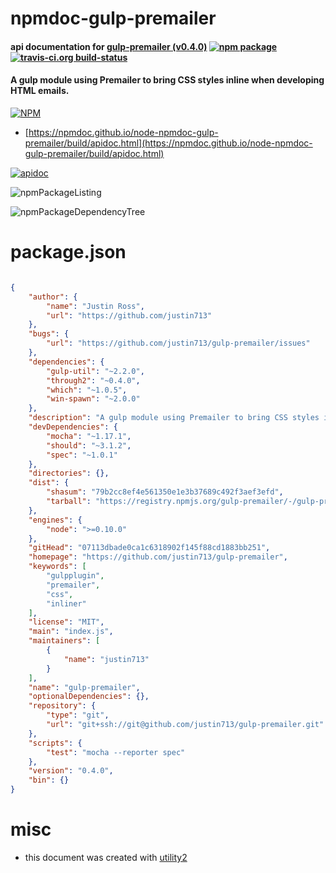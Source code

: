 # npmdoc-gulp-premailer

#### api documentation for  [gulp-premailer (v0.4.0)](https://github.com/justin713/gulp-premailer)  [![npm package](https://img.shields.io/npm/v/npmdoc-gulp-premailer.svg?style=flat-square)](https://www.npmjs.org/package/npmdoc-gulp-premailer) [![travis-ci.org build-status](https://api.travis-ci.org/npmdoc/node-npmdoc-gulp-premailer.svg)](https://travis-ci.org/npmdoc/node-npmdoc-gulp-premailer)

#### A gulp module using Premailer to bring CSS styles inline when developing HTML emails.

[![NPM](https://nodei.co/npm/gulp-premailer.png?downloads=true&downloadRank=true&stars=true)](https://www.npmjs.com/package/gulp-premailer)

- [https://npmdoc.github.io/node-npmdoc-gulp-premailer/build/apidoc.html](https://npmdoc.github.io/node-npmdoc-gulp-premailer/build/apidoc.html)

[![apidoc](https://npmdoc.github.io/node-npmdoc-gulp-premailer/build/screenCapture.buildCi.browser.%252Ftmp%252Fbuild%252Fapidoc.html.png)](https://npmdoc.github.io/node-npmdoc-gulp-premailer/build/apidoc.html)

![npmPackageListing](https://npmdoc.github.io/node-npmdoc-gulp-premailer/build/screenCapture.npmPackageListing.svg)

![npmPackageDependencyTree](https://npmdoc.github.io/node-npmdoc-gulp-premailer/build/screenCapture.npmPackageDependencyTree.svg)



# package.json

```json

{
    "author": {
        "name": "Justin Ross",
        "url": "https://github.com/justin713"
    },
    "bugs": {
        "url": "https://github.com/justin713/gulp-premailer/issues"
    },
    "dependencies": {
        "gulp-util": "~2.2.0",
        "through2": "~0.4.0",
        "which": "~1.0.5",
        "win-spawn": "~2.0.0"
    },
    "description": "A gulp module using Premailer to bring CSS styles inline when developing HTML emails.",
    "devDependencies": {
        "mocha": "~1.17.1",
        "should": "~3.1.2",
        "spec": "~1.0.1"
    },
    "directories": {},
    "dist": {
        "shasum": "79b2cc8ef4e561350e1e3b37689c492f3aef3efd",
        "tarball": "https://registry.npmjs.org/gulp-premailer/-/gulp-premailer-0.4.0.tgz"
    },
    "engines": {
        "node": ">=0.10.0"
    },
    "gitHead": "07113dbade0ca1c6318902f145f88cd1883bb251",
    "homepage": "https://github.com/justin713/gulp-premailer",
    "keywords": [
        "gulpplugin",
        "premailer",
        "css",
        "inliner"
    ],
    "license": "MIT",
    "main": "index.js",
    "maintainers": [
        {
            "name": "justin713"
        }
    ],
    "name": "gulp-premailer",
    "optionalDependencies": {},
    "repository": {
        "type": "git",
        "url": "git+ssh://git@github.com/justin713/gulp-premailer.git"
    },
    "scripts": {
        "test": "mocha --reporter spec"
    },
    "version": "0.4.0",
    "bin": {}
}
```



# misc
- this document was created with [utility2](https://github.com/kaizhu256/node-utility2)

